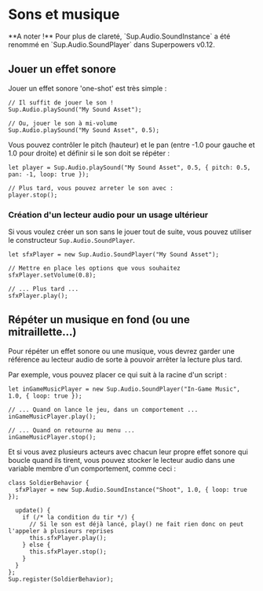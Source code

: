 # Sons et musique

<div class="note">
  **A noter !** Pour plus de clareté, `Sup.Audio.SoundInstance` a été renommé en `Sup.Audio.SoundPlayer` dans Superpowers v0.12.
</div>

## Jouer un effet sonore

Jouer un effet sonore 'one-shot' est très simple :

```
// Il suffit de jouer le son !
Sup.Audio.playSound("My Sound Asset");

// Ou, jouer le son à mi-volume
Sup.Audio.playSound("My Sound Asset", 0.5);
```

Vous pouvez contrôler le pitch (hauteur) et le pan (entre -1.0 pour gauche et 1.0 pour droite) et définir si le son doit se répéter :

```
let player = Sup.Audio.playSound("My Sound Asset", 0.5, { pitch: 0.5, pan: -1, loop: true });

// Plus tard, vous pouvez arreter le son avec :
player.stop();
```

### Création d'un lecteur audio pour un usage ultérieur

Si vous voulez créer un son sans le jouer tout de suite,
vous pouvez utiliser le constructeur `Sup.Audio.SoundPlayer`.

```
let sfxPlayer = new Sup.Audio.SoundPlayer("My Sound Asset");

// Mettre en place les options que vous souhaitez
sfxPlayer.setVolume(0.8);

// ... Plus tard ...
sfxPlayer.play();
```

## Répéter un musique en fond (ou une mitraillette...)

Pour répéter un effet sonore ou une musique, vous devrez garder une référence au lecteur audio
de sorte à pouvoir arrêter la lecture plus tard.

Par exemple, vous pouvez placer ce qui suit  à la racine d'un script :

```
let inGameMusicPlayer = new Sup.Audio.SoundPlayer("In-Game Music", 1.0, { loop: true });

// ... Quand on lance le jeu, dans un comportement ...
inGameMusicPlayer.play();

// ... Quand on retourne au menu ...
inGameMusicPlayer.stop();
``` 

Et si vous avez plusieurs acteurs avec chacun leur propre effet sonore qui boucle quand ils tirent,
vous pouvez stocker le lecteur audio dans une variable membre d'un comportement, comme ceci :

```
class SoldierBehavior {
  sfxPlayer = new Sup.Audio.SoundInstance("Shoot", 1.0, { loop: true });

  update() {
    if (/* la condition du tir */) {
      // Si le son est déjà lancé, play() ne fait rien donc on peut l'appeler à plusieurs reprises
      this.sfxPlayer.play();
    } else {
      this.sfxPlayer.stop();
    }
  }
};
Sup.register(SoldierBehavior);
```
